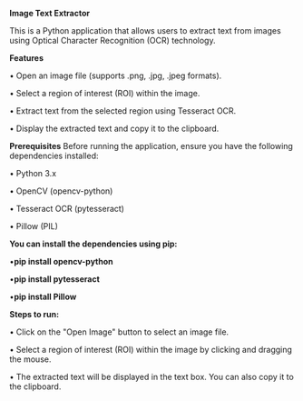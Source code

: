 **Image Text Extractor**

This is a Python application that allows users to extract text from images using Optical Character Recognition (OCR) technology.

**Features**

•	Open an image file (supports .png, .jpg, .jpeg formats).

•	Select a region of interest (ROI) within the image.

•	Extract text from the selected region using Tesseract OCR.

•	Display the extracted text and copy it to the clipboard.

**Prerequisites**
Before running the application, ensure you have the following dependencies installed:

•	Python 3.x

•	OpenCV (opencv-python)

•	Tesseract OCR (pytesseract)

•	Pillow (PIL)

**You can install the dependencies using pip:**

•**pip install opencv-python** 

•**pip install pytesseract** 

•**pip install Pillow**

**Steps to run:**

•	Click on the "Open Image" button to select an image file.

•	Select a region of interest (ROI) within the image by clicking and dragging the mouse.

•	The extracted text will be displayed in the text box. You can also copy it to the clipboard.

